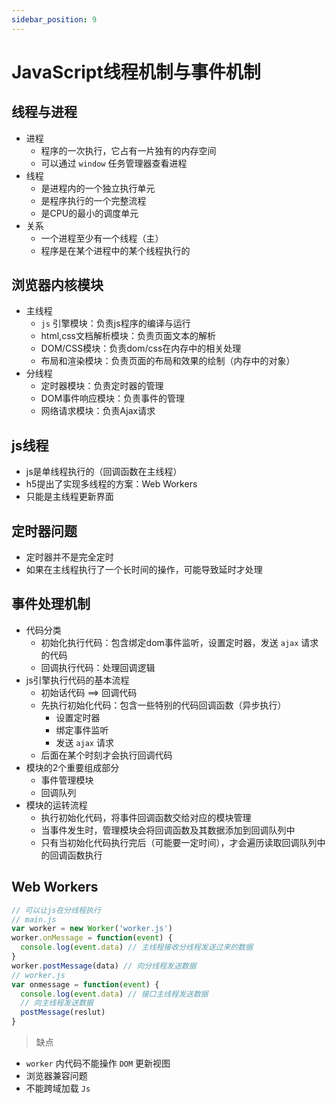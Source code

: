 ```yaml
---
sidebar_position: 9
---
```


# JavaScript线程机制与事件机制


## 线程与进程

- 进程
  - 程序的一次执行，它占有一片独有的内存空间
  - 可以通过 `window` 任务管理器查看进程
- 线程
  - 是进程内的一个独立执行单元
  - 是程序执行的一个完整流程
  - 是CPU的最小的调度单元
- 关系
  - 一个进程至少有一个线程（主）
  - 程序是在某个进程中的某个线程执行的

## 浏览器内核模块

- 主线程
  - `js` 引擎模块：负责js程序的编译与运行
  - html,css文档解析模块：负责页面文本的解析
  - DOM/CSS模块：负责dom/css在内存中的相关处理
  - 布局和渲染模块：负责页面的布局和效果的绘制（内存中的对象）
- 分线程
  - 定时器模块：负责定时器的管理
  - DOM事件响应模块：负责事件的管理
  - 网络请求模块：负责Ajax请求

## js线程

- js是单线程执行的（回调函数在主线程）
- h5提出了实现多线程的方案：Web Workers
- 只能是主线程更新界面

## 定时器问题

- 定时器并不是完全定时
- 如果在主线程执行了一个长时间的操作，可能导致延时才处理

## 事件处理机制

- 代码分类
  - 初始化执行代码：包含绑定dom事件监听，设置定时器，发送 `ajax` 请求的代码
  - 回调执行代码：处理回调逻辑
- js引擎执行代码的基本流程
  - 初始话代码 ==> 回调代码
  - 先执行初始化代码：包含一些特别的代码回调函数（异步执行）
    - 设置定时器
    - 绑定事件监听
    - 发送 `ajax` 请求
  - 后面在某个时刻才会执行回调代码
- 模块的2个重要组成部分
  - 事件管理模块
  - 回调队列
- 模块的运转流程
  - 执行初始化代码，将事件回调函数交给对应的模块管理
  - 当事件发生时，管理模块会将回调函数及其数据添加到回调队列中
  - 只有当初始化代码执行完后（可能要一定时间），才会遍历读取回调队列中的回调函数执行

## Web Workers

```javascript
// 可以让js在分线程执行
// main.js
var worker = new Worker('worker.js')
worker.onMessage = function(event) {
  console.log(event.data) // 主线程接收分线程发送过来的数据
}
worker.postMessage(data) // 向分线程发送数据
// worker.js
var onmessage = function(event) {
  console.log(event.data) // 接口主线程发送数据
  // 向主线程发送数据
  postMessage(reslut)
}
```

> 缺点


- `worker` 内代码不能操作 `DOM` 更新视图
- 浏览器兼容问题
- 不能跨域加载 `Js`


